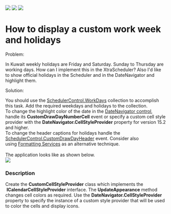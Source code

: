 <!-- default badges list -->
![](https://img.shields.io/endpoint?url=https://codecentral.devexpress.com/api/v1/VersionRange/128634456/18.2.2%2B)
[![](https://img.shields.io/badge/Open_in_DevExpress_Support_Center-FF7200?style=flat-square&logo=DevExpress&logoColor=white)](https://supportcenter.devexpress.com/ticket/details/E27)
[![](https://img.shields.io/badge/📖_How_to_use_DevExpress_Examples-e9f6fc?style=flat-square)](https://docs.devexpress.com/GeneralInformation/403183)
<!-- default badges end -->
# How to display a custom work week and holidays


<p>Problem:</p>
<p>In Kuwait weekly holidays are Friday and Saturday. Sunday to Thursday are working days. How can I implement this in the XtraScheduler? Also I'd like to show official holidays in the Scheduler and in the DateNavigator and highlight them.</p>
<p>Solution:</p>
<p>You should use the <a href="http://documentation.devexpress.com/#WindowsForms/clsDevExpressXtraSchedulerWorkDaysCollectiontopic">SchedulerControl.WorkDays</a> collection to accomplish this task. Add the required weekdays and holidays to the collection. <br>To change the highlight color of the date in the <a href="http://help.devexpress.com/#WindowsForms/CustomDocument1740">DateNavigator control</a>, handle its <strong>CustomDrawDayNumberCell</strong> event or specify a custom cell style provider with the <strong>DateNavigator.CellStyleProvider</strong> property for version 15.2 and higher.<br> To change the header captions for holidays handle the <a href="http://documentation.devexpress.com/#WindowsForms/DevExpressXtraSchedulerSchedulerControl_CustomDrawDayHeadertopic">SchedulerControl.CustomDrawDayHeader</a> event. Consider also using <a href="http://documentation.devexpress.com/#WindowsForms/CustomDocument4747">Formatting Services</a> as an alternative technique.<br><br>The application looks like as shown below.<br><img src="https://raw.githubusercontent.com/DevExpress-Examples/how-to-display-a-custom-work-week-and-holidays-e27/15.2.4+/media/5f1d0e44-95d3-11e5-80bf-00155d62480c.png"></p>


<h3>Description</h3>

Create the&nbsp;<strong>CustomCellStyleProvider</strong> class which implements the &nbsp;<strong>ICalendarCellStyleProvider</strong> interface. The&nbsp;<strong>UpdateAppearance</strong> method changes cell colors as required. Use the <strong>DateNavigator.CellStyleProvider</strong> property to specify the instance of a&nbsp;custom style provider&nbsp;that will be used to color the cells and display icons.

<br/>


